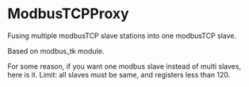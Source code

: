 # ModbusTCPProxy
Fusing multiple modbusTCP slave stations into one modbusTCP slave.

Based on modbus_tk module.

For some reason, if you want one modbus slave instead of multi slaves, here is it.
Limit: all slaves must be same, and registers less than 120.
